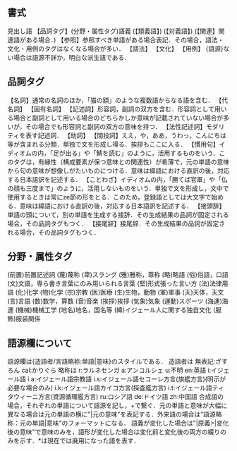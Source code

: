 ## 書式
見出し語
【品詞タグ】(分野・属性タグ)語義
(【類義語】)
(【対義語】)
(【関連】関連語がある場合．)
【参照】参照すべき単語がある場合表記．その場合，語法・文化・用例のタグはなくなる場合が多い．
【語法】
【文化】
【用例】
{語源}ない場合は語源不詳か，明白な派生語である．

## 品詞タグ
【名詞】通常の名詞のほか，「猫の額」のような複数語からなる語を含む．
【代名詞】
【固有名詞】
【記述詞】形容詞，副詞の双方を含む．形容詞として用いる場合と副詞として用いる場合のどちらかしか意味が記載されていない場合が多いが，その場合でも形容詞と副詞の双方の意味を持つ．
【法性記述詞】モダリティを表す記述詞．
【助詞】
【間投詞】ええ，や，ああ，うわっ，こんにちは等が含まれる分類．単独で文を形成し得る．挨拶もここに入る．
【慣用句】イディオムの内，「足が出る」や「鯖を読む」のように，活用するものをいう．このタグは，有縁性（構成要素が保つ意味との関連性）が希薄で，元の単語の意味から句の意味が想像しがたいものにつける．意味は緯語における直訳の後，対応する日本語訳を記述する．
【ことわざ】イディオムの内，「勝てば官軍」や「仏の顔も三度まで」のように，活用しないものをいう．単独で文を形成し，文中で使用するときは常にze節の形をとる．このため，登録語としては大文字で始める．意味は緯語における直訳の後，対応する日本語訳を記述する．
【接頭辞】単語の頭について，別の単語を生成する接辞．その生成結果の品詞が固定される場合，その品詞タグもつく．
【接尾辞】接尾辞．その生成結果の品詞が固定される場合，その品詞タグもつく．

## 分野・属性タグ
(前置)前置記述詞
(蔑)蔑称
(卑)スラング
(雅)雅称，尊称
(略)略語
(俗)俗語，口語
(文)文語，専ら書き言葉にのみ用いられる言葉
(堅)形式張った言い方
(法)法律用語
(化)化学
(物)化学
(宗)宗教
(医)医療
(生)生物，動物
(軍)軍事
(天)天体，天文
(言)言語
(数)数学，算数
(音)音楽
(挨拶)挨拶
(気象)気象
(運動)スポーツ
(海運)海運
(機械)機械工学
(地名)地名，国名等
(緯)イジェール人に関する独自文化
(服飾)服装関係

## 語源欄について
語源欄は{造語者/言語略称:単語|意味}のスタイルである．
造語者は
無表記:ざすろん
cal:かりぐら
略称は
r:ラルネセンガ
a:アンコルシェ
u:不明
en:英語
i:イジェール語
i.a:イジェール語宗教語
i.s:イジェール語セコーレ方言(旗艦方言)(明示が必要な場合のみ)
i.k:イジェール語カイコ方言(探査艦方言)
i.t:イジェール語ティタウィーニ方言(資源循環艦方言)
ru:ロシア語
de:ドイツ語
zh:中国語
合成語の場合，それぞれの単語について語源を記し，+で繋ぐ．元の単語と意味が大幅に異なる場合は元の単語の横に"|元の意味"を表記する．外来語の場合は"語源略称：元の単語|意味"のフォーマットになる．
語義が変化した場合は"|原義>|変化後の意味"で意味のみを，語形が変化した場合は変化前と変化後の両方の綴りのみを示す．*は現在では廃用になった語を表す．
